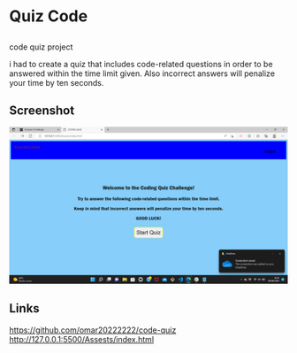 # Quiz Code

## 
code quiz project 

i had to create a quiz that includes code-related questions in order to be answered within the time limit given. Also incorrect answers will penalize your time by ten seconds.



## Screenshot


![codequiz](./Assests/quiz.png)

## Links

https://github.com/omar20222222/code-quiz
http://127.0.0.1:5500/Assests/index.html



